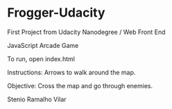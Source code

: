 # Frogger-Udacity
First Project from Udacity Nanodegree / Web Front End

JavaScript Arcade Game

To run, open index.html

Instructions: Arrows to walk around the map.

Objective: Cross the map and go through enemies.

Stenio Ramalho Vilar
